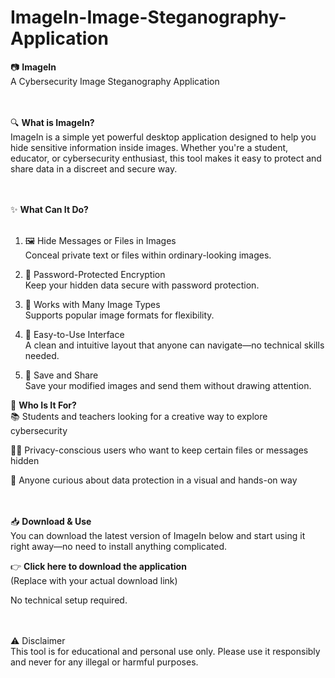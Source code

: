 # ImageIn-Image-Steganography-Application

📷 **ImageIn**<br/>
A Cybersecurity Image Steganography Application<br/><br/><br/>


🔍 **What is ImageIn?**<br/>
ImageIn is a simple yet powerful desktop application designed to help you hide sensitive information inside images. Whether you're a student, educator, or cybersecurity enthusiast, this tool makes it easy to protect and share data in a discreet and secure way.<br/><br/><br/>


✨ **What Can It Do?**<br/><br/>
1. 🖼️ Hide Messages or Files in Images<br/>
Conceal private text or files within ordinary-looking images.

2. 🔐 Password-Protected Encryption<br/>
Keep your hidden data secure with password protection.

3. 🧩 Works with Many Image Types<br/>
Supports popular image formats for flexibility.

4. 🎨 Easy-to-Use Interface<br/>
A clean and intuitive layout that anyone can navigate—no technical skills needed.

5. 📂 Save and Share<br/>
Save your modified images and send them without drawing attention.


🚀 **Who Is It For?**<br/>
📚 Students and teachers looking for a creative way to explore cybersecurity

🕵️‍♂️ Privacy-conscious users who want to keep certain files or messages hidden

🧠 Anyone curious about data protection in a visual and hands-on way<br/><br/><br/>


📥 **Download & Use**<br/>
You can download the latest version of ImageIn below and start using it right away—no need to install anything complicated.

👉 **Click here to download the application**<br/>
(Replace with your actual download link)

No technical setup required.<br/><br/><br/>


⚠️ Disclaimer<br/>
This tool is for educational and personal use only. Please use it responsibly and never for any illegal or harmful purposes.

